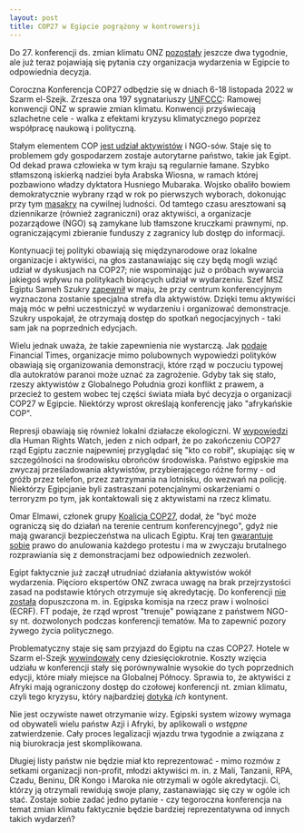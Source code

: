 ```yaml
---
layout: post
title: COP27 w Egipcie pogrążony w kontrowersji
---
```


Do 27. konferencji ds. zmian klimatu ONZ [pozostały](https://news.yahoo.com/cop27-why-does-matter-141003649.html) jeszcze dwa tygodnie, ale już teraz pojawiają się pytania czy organizacja wydarzenia w Egipcie to odpowiednia decyzja. 

Coroczna Konferencja COP27 odbędzie się w dniach 6-18 listopada 2022 w Szarm el-Szejk. Zrzesza ona 197 sygnatariuszy [UNFCCC](https://unfccc.int/): Ramowej konwencji ONZ w sprawie zmian klimatu. Konwencji przyświecają szlachetne cele - walka z efektami kryzysu klimatycznego poprzez współpracę naukową i polityczną. 

Stałym elementem COP [jest udział aktywistów](https://www.nytimes.com/2021/11/06/world/europe/cop-climate-protests.html) i NGO-sów. Staje się to problemem gdy gospodarzem zostaje autorytarne państwo, takie jak Egipt. Od dekad prawa człowieka w tym kraju są regularnie łamane. Szybko stłamszoną iskierką nadziei była Arabska Wiosna, w ramach której pozbawiono władzy dyktatora Husniego Mubaraka. Wojsko obaliło bowiem demokratycznie wybrany rząd w rok po pierwszych wyborach, dokonując przy tym [masakry](https://www.middleeasteye.net/news/rabaa-massacre-ended-arab-spring) na cywilnej ludności. Od tamtego czasu aresztowani są dziennikarze (również zagraniczni) oraz aktywiści, a organizacje pozarządowe (NGO) są zamykane lub tłamszone kruczkami prawnymi, np. ograniczającymi zbieranie funduszy z zagranicy lub dostęp do informacji.

Kontynuacji tej polityki obawiają się międzynarodowe oraz lokalne organizacje i aktywiści, na głos zastanawiając się czy będą mogli wziąć udział w dyskusjach na COP27; nie wspominając już o próbach wywarcia jakiegoś wpływu na politykach biorących udział w wydarzeniu. Szef MSZ Egiptu Sameh Szukry [zapewnił](https://apnews.com/article/climate-politics-africa-sameh-shoukry-ef68f280f3fadcbb337f673ee55a2762) w maju, że przy centrum konferencyjnym wyznaczona zostanie specjalna strefa dla aktywistów. Dzięki temu aktywiści mają móc w pełni uczestniczyć w wydarzeniu i organizować demonstracje. Szukry uspokajał, że otrzymają dostęp do spotkań negocjacyjnych - taki sam jak na poprzednich edycjach. 

Wielu jednak uważa, że takie zapewnienia nie wystarczą. Jak [podaje](https://www.ft.com/content/78c54f80-9c39-4c93-bb05-6571b597d534) Financial Times, organizacje mimo polubownych wypowiedzi polityków obawiają się organizowania demonstracji, które rząd w poczuciu typowej dla autokratów paranoi może uznać za zagrożenie. Gdyby tak się stało, rzeszy aktywistów z Globalnego Południa grozi konflikt z prawem, a przecież to gestem wobec tej części świata miała być decyzja o organizacji COP27 w Egipcie. Niektórzy wprost określają konferencję jako "afrykańskie COP".

Represji obawiają się również lokalni działacze ekologiczni. W [wypowiedzi](https://www.hrw.org/news/2022/09/12/egypt-government-undermining-environmental-groups) dla Human Rights Watch, jeden z nich odparł, że po zakończeniu COP27 rząd Egiptu zacznie najpewniej przyglądać się "kto co robił", skupiając się w szczególności na środowisku obrońców środowiska. Państwo egipskie ma zwyczaj prześladowania aktywistów, przybierającego różne formy - od gróźb przez telefon, przez zatrzymania na lotnisku, do wezwań na policję. Niektórzy Egipcjanie byli zastraszani potencjalnymi oskarżeniami o terroryzm po tym, jak kontaktowali się  z aktywistami na rzecz klimatu. 

Omar Elmawi, członek grupy [Koalicja COP27](https://www.cop27coalition.org/about-1), dodał, że "być może ograniczą się do działań na terenie centrum konferencyjnego", gdyż nie mają gwarancji bezpieczeństwa na ulicach Egiptu. Kraj ten [gwarantuje sobie](https://uk.news.yahoo.com/egypt-promises-push-countries-climate-113320586.html) prawo do anulowania każdego protestu i ma w zwyczaju brutalnego rozprawiania się z demonstracjami bez odpowiednich zezwoleń. 

Egipt faktycznie już zaczął utrudniać działania aktywistów wokół wydarzenia. Pięcioro ekspertów ONZ zwraca uwagę na brak przejrzystości zasad na podstawie których otrzymuje się akredytację. Do konferencji [nie została](https://www.theguardian.com/environment/2022/aug/24/egyptian-ngos-complain-of-being-shut-out-of-cop27-climate-summit) dopuszczona m. in. Egipska komisja na rzecz praw i wolności (ECRF). FT podaje, że rząd wprost "trenuje" powiązane z państwem NGO-sy nt. dozwolonych podczas konferencji tematów. Ma to zapewnić pozory żywego życia politycznego. 

Problematyczny staje się sam przyjazd do Egiptu na czas COP27. Hotele w Szarm el-Szejk [wywindowały](https://www.worldpoliticsreview.com/cop27-egypt-human-rights-climate-change/) ceny dziesięciokrotnie. Koszty wzięcia udziału w konferencji stały się porównywalnie wysokie do tych poprzednich edycji, które miały miejsce na Globalnej Północy. Sprawia to, że aktywiści z Afryki mają ograniczony dostęp do czołowej konferencji nt. zmian klimatu, czyli tego kryzysu, który najbardziej [dotyka](https://www.theguardian.com/environment/2022/oct/06/cop27-african-activists-climate-crisis) *ich* kontynent. 

Nie jest oczywiste nawet otrzymanie wizy. Egipski system wizowy wymaga od obywateli wielu państw Azji i Afryki, by aplikowali o *wstępne* zatwierdzenie. Cały proces legalizacji wjazdu trwa tygodnie a związana z nią biurokracja jest skomplikowana.

Długiej listy państw nie będzie miał kto reprezentować - mimo rozmów z setkami organizacji non-profit, młodzi aktywiści m. in. z Mali, Tanzanii, RPA, Czadu, Beninu, DR Kongo i Maroka nie otrzymali w ogóle akredytacji. Ci, którzy ją otrzymali rewidują swoje plany, zastanawiając się czy w ogóle ich stać. Zostaje sobie zadać jedno pytanie - czy tegoroczna konferencja na temat zmian klimatu faktycznie będzie bardziej reprezentatywna od innych takich wydarzeń? 
